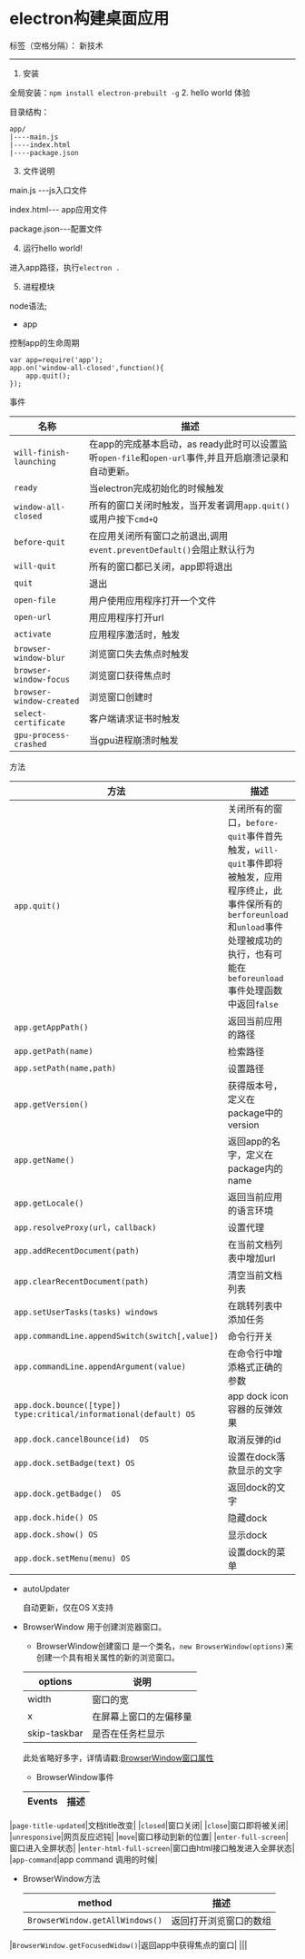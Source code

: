 ﻿# electron构建桌面应用

标签（空格分隔）： 新技术

---

1. 安装
 
全局安装：`npm install electron-prebuilt -g`
2. hello world 体验

目录结构：
        
    app/
    |----main.js
    |----index.html
    |----package.json
        
3. 文件说明

  main.js ---js入口文件

  index.html--- app应用文件

  package.json---配置文件

4. 运行hello world!
 
  进入app路径，执行`electron .`

5. 进程模块

node语法;

- app 
 
控制app的生命周期

	var app=require('app');
	app.on('window-all-closed',function(){
		app.quit();
	});
	
事件


| 名称 | 描述|
|---| --- |
|`will-finish-launching`|在app的完成基本启动，as ready此时可以设置监听`open-file`和`open-url`事件,并且开启崩溃记录和自动更新。|
|`ready`|当electron完成初始化的时候触发|
|`window-all-closed`|所有的窗口关闭时触发，当开发者调用`app.quit()`或用户按下`cmd+Q`|
|`before-quit`|在应用关闭所有窗口之前退出,调用`event.preventDefault()`会阻止默认行为|
|`will-quit`|所有的窗口都已关闭，app即将退出|
|`quit`|退出|
|`open-file`|用户使用应用程序打开一个文件|
|`open-url`|用应用程序打开url|
|`activate`|应用程序激活时，触发|
|`browser-window-blur`|浏览窗口失去焦点时触发|
|`browser-window-focus`|浏览窗口获得焦点时|
|`browser-window-created`|浏览窗口创建时|
|`select-certificate`|客户端请求证书时触发|
|`gpu-process-crashed`|当gpu进程崩溃时触发|

方法


 |方法|描述|
 |---|---|
 |`app.quit()`|关闭所有的窗口，`before-quit`事件首先触发，`will-quit`事件即将被触发，应用程序终止，此事件保所有的`berforeunload`和`unload`事件处理被成功的执行，也有可能在`beforeunload`事件处理函数中返回`false`|
 |`app.getAppPath()`|返回当前应用的路径|
 |`app.getPath(name)`|检索路径|
 |`app.setPath(name,path)`|设置路径|
 |`app.getVersion()`|获得版本号，定义在package中的version|
 |`app.getName()`|返回app的名字，定义在package内的name|
|`app.getLocale()`| 返回当前应用的语言环境|
|`app.resolveProxy(url，callback)`|设置代理|
|`app.addRecentDocument(path)`|在当前文档列表中增加url|
|`app.clearRecentDocument(path)`|清空当前文档列表|
|`app.setUserTasks(tasks) windows`|在跳转列表中添加任务|
|`app.commandLine.appendSwitch(switch[,value])`|命令行开关|
|`app.commandLine.appendArgument(value)`|在命令行中增添格式正确的参数|
|`app.dock.bounce([type]) type:critical/informational(default) OS` |app dock icon容器的反弹效果 |
|`app.dock.cancelBounce(id)  OS`|取消反弹的id|
|`app.dock.setBadge(text) OS`|设置在dock落款显示的文字|
|`app.dock.getBadge()  OS`|返回dock的文字|
|`app.dock.hide() OS`|隐藏dock|
|`app.dock.show() OS`|显示dock|
|`app.dock.setMenu(menu) OS`|设置dock的菜单|


- autoUpdater

    自动更新，仅在OS X支持
    
- BrowserWindow
    用于创建浏览器窗口。
    - BrowserWindow创建窗口
是一个类名，`new BrowserWindow(options)`来创建一个具有相关属性的新的浏览窗口。

    |options|说明|
    |---|---|
    |width|窗口的宽|
    |x|在屏幕上窗口的左偏移量|
    |skip-taskbar|是否在任务栏显示|
    
    此处省略好多字，详情请戳:[BrowserWindow窗口属性](https://github.com/atom/electron/blob/master/docs/api/browser-window.md "options")
    
    - BrowserWindow事件
    
    |Events|描述|
    |---|---|
|`page-title-updated`|文档title改变|
|`closed`|窗口关闭|
|`close`|窗口即将被关闭|
|`unresponsive`|网页反应迟钝|
|`move`|窗口移动到新的位置|
|`enter-full-screen`|窗口进入全屏状态|
|`enter-html-full-screen`|窗口由html接口触发进入全屏状态|
|`app-command`|app command 调用的时候|


 
 - BrowserWindow方法
 
    
     |method|描述|
    |---|---|
    |`BrowserWindow.getAllWindows()`|返回打开浏览窗口的数组|
|`BrowserWindow.getFocusedWidow()`|返回app中获得焦点的窗口|
|||



  


